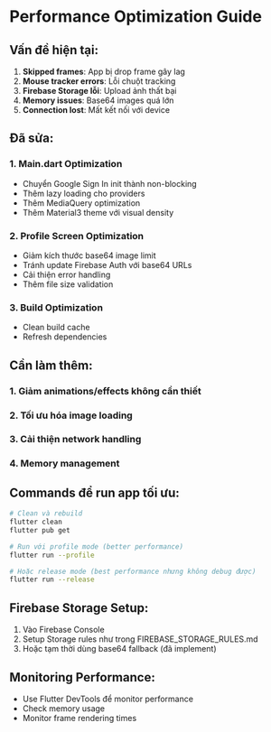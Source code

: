 # Performance Optimization Guide

## Vấn đề hiện tại:
1. **Skipped frames**: App bị drop frame gây lag
2. **Mouse tracker errors**: Lỗi chuột tracking
3. **Firebase Storage lỗi**: Upload ảnh thất bại
4. **Memory issues**: Base64 images quá lớn
5. **Connection lost**: Mất kết nối với device

## Đã sửa:

### 1. Main.dart Optimization
- Chuyển Google Sign In init thành non-blocking
- Thêm lazy loading cho providers
- Thêm MediaQuery optimization
- Thêm Material3 theme với visual density

### 2. Profile Screen Optimization
- Giảm kích thước base64 image limit
- Tránh update Firebase Auth với base64 URLs
- Cải thiện error handling
- Thêm file size validation

### 3. Build Optimization
- Clean build cache
- Refresh dependencies

## Cần làm thêm:

### 1. Giảm animations/effects không cần thiết
### 2. Tối ưu hóa image loading
### 3. Cải thiện network handling
### 4. Memory management

## Commands để run app tối ưu:

```bash
# Clean và rebuild
flutter clean
flutter pub get

# Run với profile mode (better performance)
flutter run --profile

# Hoặc release mode (best performance nhưng không debug được)
flutter run --release
```

## Firebase Storage Setup:
1. Vào Firebase Console
2. Setup Storage rules như trong FIREBASE_STORAGE_RULES.md
3. Hoặc tạm thời dùng base64 fallback (đã implement)

## Monitoring Performance:
- Use Flutter DevTools để monitor performance
- Check memory usage
- Monitor frame rendering times
